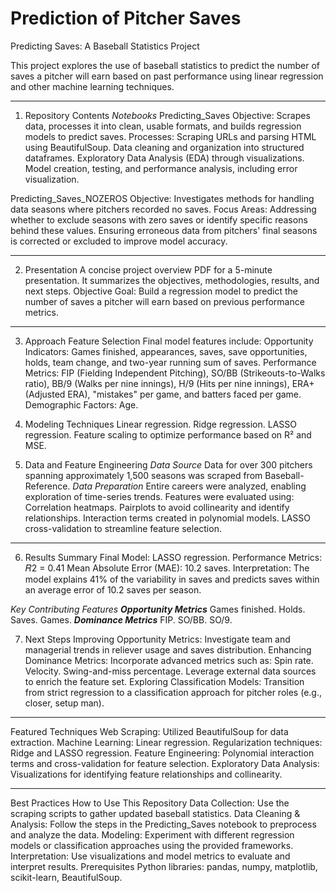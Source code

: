 # Prediction of Pitcher Saves
Predicting Saves: A Baseball Statistics Project

This project explores the use of baseball statistics to predict the number of saves a pitcher will earn based on past performance using linear regression and other machine learning techniques.
___

1. Repository Contents
*Notebooks*
Predicting_Saves
Objective: Scrapes data, processes it into clean, usable formats, and builds regression models to predict saves.
Processes:
Scraping URLs and parsing HTML using BeautifulSoup.
Data cleaning and organization into structured dataframes.
Exploratory Data Analysis (EDA) through visualizations.
Model creation, testing, and performance analysis, including error visualization.

Predicting_Saves_NOZEROS
Objective: Investigates methods for handling data seasons where pitchers recorded no saves.
Focus Areas:
Addressing whether to exclude seasons with zero saves or identify specific reasons behind these values.
Ensuring erroneous data from pitchers' final seasons is corrected or excluded to improve model accuracy.
___

2. Presentation
A concise project overview PDF for a 5-minute presentation. It summarizes the objectives, methodologies, results, and next steps.
Objective
Goal: Build a regression model to predict the number of saves a pitcher will earn based on previous performance metrics.
___

3. Approach
Feature Selection
Final model features include:
Opportunity Indicators: Games finished, appearances, saves, save opportunities, holds, team change, and two-year running sum of saves.
Performance Metrics: FIP (Fielding Independent Pitching), SO/BB (Strikeouts-to-Walks ratio), BB/9 (Walks per nine innings), H/9 (Hits per nine innings), ERA+ (Adjusted ERA), "mistakes" per game, and batters faced per game.
Demographic Factors: Age.

4. Modeling Techniques
Linear regression.
Ridge regression.
LASSO regression.
Feature scaling to optimize performance based on R² and MSE.

5. Data and Feature Engineering
*Data Source*
Data for over 300 pitchers spanning approximately 1,500 seasons was scraped from Baseball-Reference.
*Data Preparation*
Entire careers were analyzed, enabling exploration of time-series trends.
Features were evaluated using:
Correlation heatmaps.
Pairplots to avoid collinearity and identify relationships.
Interaction terms created in polynomial models.
LASSO cross-validation to streamline feature selection.
___

6. Results Summary
Final Model: LASSO regression.
Performance Metrics:
𝑅2 = 0.41
Mean Absolute Error (MAE): 10.2 saves.
Interpretation: The model explains 41% of the variability in saves and predicts saves within an average error of 10.2 saves per season.

*Key Contributing Features*
***Opportunity Metrics***
Games finished.
Holds.
Saves.
Games.
***Dominance Metrics***
FIP.
SO/BB.
SO/9.

7. Next Steps
Improving Opportunity Metrics:
Investigate team and managerial trends in reliever usage and saves distribution.
Enhancing Dominance Metrics:
Incorporate advanced metrics such as:
Spin rate.
Velocity.
Swing-and-miss percentage.
Leverage external data sources to enrich the feature set.
Exploring Classification Models:
Transition from strict regression to a classification approach for pitcher roles (e.g., closer, setup man).
___

Featured Techniques
Web Scraping: Utilized BeautifulSoup for data extraction.
Machine Learning:
Linear regression.
Regularization techniques: Ridge and LASSO regression.
Feature Engineering: Polynomial interaction terms and cross-validation for feature selection.
Exploratory Data Analysis:
Visualizations for identifying feature relationships and collinearity.
___

Best Practices
How to Use This Repository
Data Collection: Use the scraping scripts to gather updated baseball statistics.
Data Cleaning & Analysis: Follow the steps in the Predicting_Saves notebook to preprocess and analyze the data.
Modeling: Experiment with different regression models or classification approaches using the provided frameworks.
Interpretation: Use visualizations and model metrics to evaluate and interpret results.
Prerequisites
Python libraries: pandas, numpy, matplotlib, scikit-learn, BeautifulSoup.
